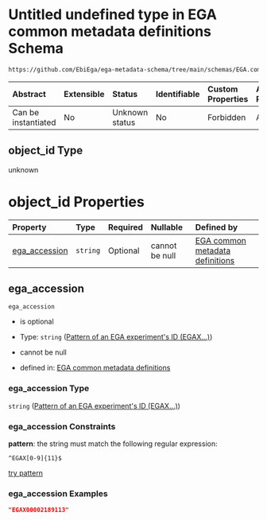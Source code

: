 # Untitled undefined type in EGA common metadata definitions Schema

```txt
https://github.com/EbiEga/ega-metadata-schema/tree/main/schemas/EGA.common-definitions.json#/definitions/object-id-and-object-type-check/anyOf/2/properties/object_id
```



| Abstract            | Extensible | Status         | Identifiable | Custom Properties | Additional Properties | Access Restrictions | Defined In                                                                                |
| :------------------ | :--------- | :------------- | :----------- | :---------------- | :-------------------- | :------------------ | :---------------------------------------------------------------------------------------- |
| Can be instantiated | No         | Unknown status | No           | Forbidden         | Allowed               | none                | [EGA.common-definitions.json*](../out/EGA.common-definitions.json "open original schema") |

## object_id Type

unknown

# object_id Properties

| Property                        | Type     | Required | Nullable       | Defined by                                                                                                                                                                                                                                                                                     |
| :------------------------------ | :------- | :------- | :------------- | :--------------------------------------------------------------------------------------------------------------------------------------------------------------------------------------------------------------------------------------------------------------------------------------------- |
| [ega_accession](#ega_accession) | `string` | Optional | cannot be null | [EGA common metadata definitions](ega-2-definitions-pattern-of-an-ega-experiments-id-egax.md "https://github.com/EbiEga/ega-metadata-schema/tree/main/schemas/EGA.common-definitions.json#/definitions/object-id-and-object-type-check/anyOf/2/properties/object_id/properties/ega_accession") |

## ega_accession



`ega_accession`

*   is optional

*   Type: `string` ([Pattern of an EGA experiment's ID (EGAX...)](ega-2-definitions-pattern-of-an-ega-experiments-id-egax.md))

*   cannot be null

*   defined in: [EGA common metadata definitions](ega-2-definitions-pattern-of-an-ega-experiments-id-egax.md "https://github.com/EbiEga/ega-metadata-schema/tree/main/schemas/EGA.common-definitions.json#/definitions/object-id-and-object-type-check/anyOf/2/properties/object_id/properties/ega_accession")

### ega_accession Type

`string` ([Pattern of an EGA experiment's ID (EGAX...)](ega-2-definitions-pattern-of-an-ega-experiments-id-egax.md))

### ega_accession Constraints

**pattern**: the string must match the following regular expression: 

```regexp
^EGAX[0-9]{11}$
```

[try pattern](https://regexr.com/?expression=%5EEGAX%5B0-9%5D%7B11%7D%24 "try regular expression with regexr.com")

### ega_accession Examples

```json
"EGAX00002189113"
```
